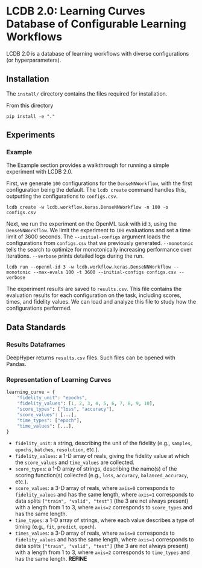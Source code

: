 # LCDB 2.0: Learning Curves Database of Configurable Learning Workflows

LCDB 2.0 is a database of learning workflows with diverse configurations (or hyperparameters).

## Installation

The `install/` directory contains the files required for installation.

From this directory

```console
pip install -e "."
```

## Experiments

### Example

The Example section provides a walkthrough for running a simple experiment with LCDB 2.0.

First, we generate `100` configurations for the `DenseNNWorkflow`, with the first configuration being the default. The `lcdb create` command handles this, outputting the configurations to `configs.csv`.

```console
lcdb create -w lcdb.workflow.keras.DenseNNWorkflow -n 100 -o configs.csv
```

Next, we run the experiment on the OpenML task with id `3`, using the `DenseNNWorkflow`. We limit the experiment to `100` evaluations and set a time limit of 3600 seconds. The `--initial-configs` argument loads the configurations from `configs.csv` that we previously generated. `--monotonic` tells the search to optimize for monotonically increasing performance over iterations. `--verbose` prints detailed logs during the run.

```console
lcdb run --openml-id 3 -w lcdb.workflow.keras.DenseNNWorkflow --monotonic --max-evals 100 -t 3600 --initial-configs configs.csv --verbose
```

The experiment results are saved to `results.csv`. This file contains the evaluation results for each configuration on the task, including scores, times, and fidelity values. We can load and analyze this file to study how the configurations performed.

## Data Standards

### Results Dataframes

DeepHyper returns `results.csv` files. Such files can be opened with Pandas.

### Representation of Learning Curves

```python
learning_curve = {
    "fidelity_unit": "epochs",
    "fidelity_values": [1, 2, 3, 4, 5, 6, 7, 8, 9, 10],
    "score_types": ["loss", "accuracy"],
    "score_values": [...],
    "time_types": ["epoch"],
    "time_values": [...],
}
```

- `fidelity_unit`: a string, describing the unit of the fidelity (e.g., `samples`, `epochs`, `batches`, `resolution`, etc.).
- `fidelity_values`: a 1-D array of reals, giving the fidelity value at which the `score_values` and `time_values` are collected.
- `score_types`: a 1-D array of strings, describing the name(s) of the scoring function(s) collected (e.g., `loss`, `accuracy`, `balanced_accuracy`, etc.).
- `score_values`: a 3-D array of reals, where `axis=0` corresponds to `fidelity_values` and has the same length, where `axis=1` corresponds to data splits `["train", "valid", "test"]` (the 3 are not always present) with a length from 1 to 3, where `axis=2` corresponds to `score_types` and has the same length.
- `time_types`: a 1-D array of strings, where each value describes a type of timing (e.g., `fit`, `predict`, `epoch`).
- `times_values`: a 3-D array of reals, where `axis=0` corresponds to `fidelity_values` and has the same length, where `axis=1` corresponds to data splits `["train", "valid", "test"]` (the 3 are not always present) with a length from 1 to 3, where `axis=2` corresponds to `time_types` and has the same length. **REFINE**